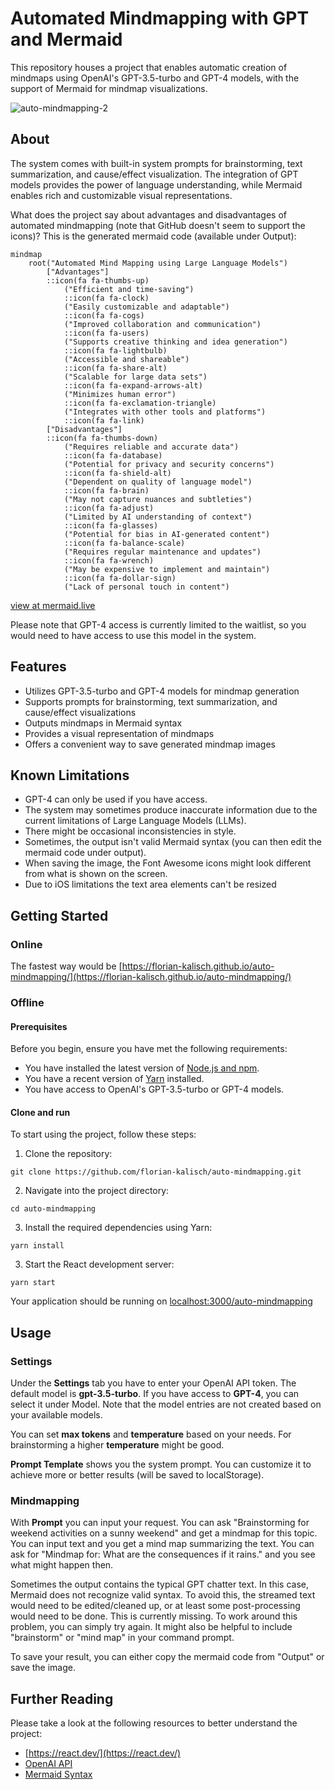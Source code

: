 # Automated Mindmapping with GPT and Mermaid

This repository houses a project that enables automatic creation of mindmaps using OpenAI's GPT-3.5-turbo and GPT-4 models, with the support of Mermaid for mindmap visualizations.

![auto-mindmapping-2](https://github.com/florian-kalisch/auto-mindmapping/assets/5501881/4921a32e-7861-476d-be00-f00cb81f12ba)


## About

The system comes with built-in system prompts for brainstorming, text summarization, and cause/effect visualization. The integration of GPT models provides the power of language understanding, while Mermaid enables rich and customizable visual representations.

What does the project say about advantages and disadvantages of automated mindmapping (note that GitHub doesn't seem to support the icons)? This is the generated mermaid code (available under Output):

```mermaid
mindmap
	root("Automated Mind Mapping using Large Language Models")
		["Advantages"]
		::icon(fa fa-thumbs-up)
			("Efficient and time-saving")
			::icon(fa fa-clock)
			("Easily customizable and adaptable")
			::icon(fa fa-cogs)
			("Improved collaboration and communication")
			::icon(fa fa-users)
			("Supports creative thinking and idea generation")
			::icon(fa fa-lightbulb)
			("Accessible and shareable")
			::icon(fa fa-share-alt)
			("Scalable for large data sets")
			::icon(fa fa-expand-arrows-alt)
			("Minimizes human error")
			::icon(fa fa-exclamation-triangle)
			("Integrates with other tools and platforms")
			::icon(fa fa-link)
		["Disadvantages"]
		::icon(fa fa-thumbs-down)
			("Requires reliable and accurate data")
			::icon(fa fa-database)
			("Potential for privacy and security concerns")
			::icon(fa fa-shield-alt)
			("Dependent on quality of language model")
			::icon(fa fa-brain)
			("May not capture nuances and subtleties")
			::icon(fa fa-adjust)
			("Limited by AI understanding of context")
			::icon(fa fa-glasses)
			("Potential for bias in AI-generated content")
			::icon(fa fa-balance-scale)
			("Requires regular maintenance and updates")
			::icon(fa fa-wrench)
			("May be expensive to implement and maintain")
			::icon(fa fa-dollar-sign)
			("Lack of personal touch in content")
```

[view at mermaid.live](https://mermaid.live/edit#pako:eNqNVctu20AM_JWFTi0Q_YBvAdJDgBgommPVA7WiJNb7UJZcO26Qfy9XdprYwAY9WJD3MRwOh9RLY-OAzabxFAYPSxc6STHKl665zRI9CA5mq3tmC8tCYTKZy_MB0oT6DFMGfdkqiOOu-Vrud_JTbw97CKJ7uvrrtLrZkI3hywhmhFbm7Htu83K-0pWQ38aRLGEQAxpRyGPLsNd4_5CvUKyLdvcR4dbanJT0CqDnmFgKXkLOTriKM6PdtUPMvcMLQsDkjsZmVi3oD-j2igwDLFL-VQHjxB-B7v2S4h4LJ-egj8qRYjiz9D4HsutKDS8zpgvAx7wsMQkbm1Bv7tHITGFXalNAaUAwEwZMn8I6mmbps-uvNERmesuVZ9AQn-S6HmjByQU_C26Va4zJuNUtAwgYxnoV8HnRgC2kFA98DagmJC0BslHnQDCop1IdyTrwa-qtJFKbXtb1PghOxSdsDiSziTJjMhKj4zXnxYEocc914cLu3ex3xPB_fh_iIXwk8gOfMqk51aCO3u315uIiWY1C2euBL_L6HovbCdwq-5JoD_Z4qiIqJMmxNIXFFLheTUI3XKt_hwuGoXSSuvYpgytQcdTKnieALxOghtknoIu0t3A0IYqx2kY5oQkZlNVJe869OBTCKkUYfmtDfsR7UGuUSdUfze29yco0sShYaQdlqVcFn6WGNzlgRq4L2ROwoaDY7bmn1k4O5Uw1Z_W_5tSyNgJWSj5l7QzjVRxFKqdXAfIyFGfWgA8Jg52v1ezRaPugDrwyCqIhvzj0b6N0DaG_qpfKVEot03RRpgewu6LfonLGoGJIzHYuSrwn39w0HpMGGPQr8tIFY7pGu8nruNjo64Aj6OTtmi686lHQj8rjMdhmIynjTXPK9Y5Au9E3mxEc4-tfWGtgMg)

Please note that GPT-4 access is currently limited to the waitlist, so you would need to have access to use this model in the system.

## Features
- Utilizes GPT-3.5-turbo and GPT-4 models for mindmap generation
- Supports prompts for brainstorming, text summarization, and cause/effect visualizations
- Outputs mindmaps in Mermaid syntax
- Provides a visual representation of mindmaps
- Offers a convenient way to save generated mindmap images

## Known Limitations
- GPT-4 can only be used if you have access.
- The system may sometimes produce inaccurate information due to the current limitations of Large Language Models (LLMs).
- There might be occasional inconsistencies in style.
- Sometimes, the output isn't valid Mermaid syntax (you can then edit the mermaid code under output).
- When saving the image, the Font Awesome icons might look different from what is shown on the screen.
- Due to iOS limitations the text area elements can't be resized

## Getting Started

### Online

The fastest way would be [https://florian-kalisch.github.io/auto-mindmapping/](https://florian-kalisch.github.io/auto-mindmapping/)

### Offline

#### Prerequisites

Before you begin, ensure you have met the following requirements:

- You have installed the latest version of [Node.js and npm](https://nodejs.org/en/download/).
- You have a recent version of [Yarn](https://classic.yarnpkg.com/en/docs/install) installed.
- You have access to OpenAI's GPT-3.5-turbo or GPT-4 models.

#### Clone and run

To start using the project, follow these steps:

1. Clone the repository:
```shell
git clone https://github.com/florian-kalisch/auto-mindmapping.git
```

2. Navigate into the project directory:
```shell
cd auto-mindmapping
```

3. Install the required dependencies using Yarn:
```shell
yarn install
```

3. Start the React development server:
```shell
yarn start
```

Your application should be running on
[localhost:3000/auto-mindmapping](http://localhost:3000/auto-mindmapping)

## Usage

### Settings
Under the **Settings** tab you have to enter your OpenAI API token. The default model is **gpt-3.5-turbo**. If you have access to **GPT-4**, you can select it under Model. Note that the model entries are not created based on your available models.


You can set **max tokens** and **temperature** based on your needs. For brainstorming a higher **temperature** might be good.


**Prompt Template** shows you the system prompt. You can customize it to achieve more or better results (will be saved to localStorage).

### Mindmapping
With **Prompt** you can input your request. You can ask "Brainstorming for weekend activities on a sunny weekend" and get a mindmap for this topic. You can input text and you get a mind map summarizing the text. You can ask for "Mindmap for: What are the consequences if it rains." and you see what might happen then.


Sometimes the output contains the typical GPT chatter text. In this case, Mermaid does not recognize valid syntax. To avoid this, the streamed text would need to be edited/cleaned up, or at least some post-processing would need to be done. This is currently missing. To work around this problem, you can simply try again. It might also be helpful to include "brainstorm" or "mind map" in your command prompt.


To save your result, you can either copy the mermaid code from "Output" or save the image.

## Further Reading
Please take a look at the following resources to better understand the project:
- [https://react.dev/](https://react.dev/)
- [OpenAI API](https://platform.openai.com/docs/api-reference/)
- [Mermaid Syntax](https://mermaid.js.org/syntax/mindmap.html)
